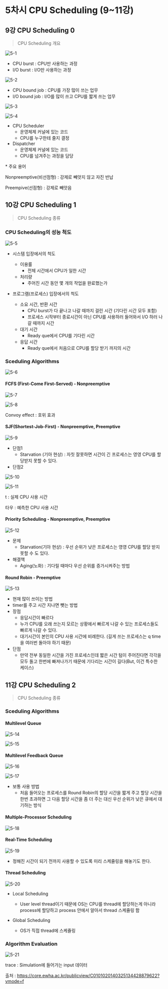 



# 5차시 CPU Scheduling (9~11강)

## 9강 CPU Scheduling 0

>  CPU Scheduling 개요

![5-1](./Images/5-1.PNG)

- CPU burst : CPU만 사용하는 과정
- I/O burst : I/O만 사용하는 과정



![5-2](./Images/5-2.PNG)



- CPU bound job : CPU를 가장 많이 쓰는 업무
- I/O bound job : I/O를 많이 쓰고 CPU를 짧게 쓰는 업무







![5-3](./Images/5-3.PNG)



![5-4](./Images/5-4.PNG)

- CPU Scheduler
  - 운영체제 커널에 있는 코드
  - CPU를 누구한테 줄지 결정
- Dispatcher
  - 운영체제 커널에 있는 코드
  - CPU를 넘겨주는 과정을 담당



\* 주요 용어

Nonpreemptive(비선점형) : 강제로 빼앗지 않고 자진 반납

Preempive(선점형) : 강제로 빼앗음





## 10강 CPU Scheduling 1

> CPU Scheduling 종류



### CPU Scheduling의 성능 척도

![5-5](./Images/5-5.PNG)

- 시스템 입장에서의 척도
  - 이용률
    - 전체 시간에서 CPU가 일한 시간
  - 처리량
    - 주어진 시간 동안 몇 개의 작업을 완료했는가

- 프로그램(프로세스) 입장에서의 척도
  - 소요 시간, 반환 시간
    - CPU burst가 다 끝나고 나갈 때까지 걸린 시간 (기다린 시간 모두 포함)
    - 프로세스 시작부터 종료시간이 아닌 CPU를 사용하러 들어와서 I/O 하러 나갈 때까지 시간
  - 대기 시간
    - Ready que에서 CPU를 기다린 시간
  - 응답 시간
    - Ready que에서 처음으로 CPU를 할당 받기 까지의 시간



### Sceduling Algorithms

![5-6](./Images/5-6.PNG)



#### FCFS (First-Come First-Served) - Nonpreemptive

![5-7](./Images/5-7.PNG)



![5-8](./Images/5-8.PNG)

Convoy effect : 호위 효과



#### SJF(Shortest-Job-First) - Nonpreemptive, Preemptive

![5-9](./Images/5-9.PNG)



- 단점1
  - Starvation (기아 현상) : 자칫 잘못하면 시간이 긴 프로세스는 영영 CPU를 할당받지 못할 수 있다.
- 단점2

![5-10](./Images/5-10.PNG)



![5-11](./Images/5-11.PNG)

t : 실제 CPU 사용 시간

타우 : 예측한 CPU 사용 시간 



#### Priority Scheduling - Nonpreemptive, Preemptive

![5-12](./Images/5-12.PNG)

- 문제
  - Starvation(기아 현상) : 우선 순위가 낮은 프로세스는 영영 CPU를 할당 받지 못할 수 도 있다.
- 해결책
  - Aging(노화) : 기다릴 때마다 우선 순위를 증가시켜주는 방법



#### Round Robin - Preemptive

![5-13](./Images/5-13.PNG)

- 현재 많이 쓰이는 방법
- timer를 주고 시간 지나면 뺏는 방법
- 장점
  - 응답시간이 빠르다
  - 누가 CPU를 오래 쓰는지 모르는 상황에서 빠르게 나갈 수 있는 프로세스들도 빠르게 나갈 수 있다.
  - 대기시간이 본인의 CPU 사용 시간에 비례한다. (길게 쓰는 프로세스는 q time을 여러번 돌아야 하기 때문)
- 단점
  - 만약 전부 동일한 시간을 가진 프로세스인데 짧은 시간 텀이 주어진다면 각각을 모두 돌고 한번에 빠져나가기 때문에 기다리는 시간이 길다(But, 이건 특수한 케이스)



## 11강 CPU Scheduling 2

> CPU Scheduling 종류



### Sceduling Algorithms

#### Multilevel Queue

![5-14](./Images/5-14.PNG)



![5-15](./Images/5-15.PNG)



#### Multilevel Feedback Queue

![5-16](./Images/5-16.PNG)



![5-17](./Images/5-17.PNG)

- 보통 사용 방법
  - 처음 들어오는 프로세스를 Round Robin의 할당 시간을 짧게 주고 할당 시간을 한번 초과하면 그 다음 할당 시간을 좀 더 주는 대신 우선 순위가 낮은 큐에서 대기하는 방식



#### Multiple-Processor Scheduling

![5-18](./Images/5-18.PNG)



#### Real-Time Scheduling

![5-19](./Images/5-19.PNG)

- 정해진 시간이 되기 전까지 사용할 수 있도록 미리 스케쥴링을 해놓기도 한다.



#### Thread Scheduling

![5-20](./Images/5-20.PNG)

- Local Scheduling
  - User level thread이기 때문에 OS는 CPU를 thread에 할당하는게 아니라 process에 할당하고 process 안에서 알아서 thread 스케쥴링 함

- Global Scheduling
  - OS가 직접 thread에 스케쥴링



### Algorithm Evaluation

![5-21](./Images/5-21.PNG)

trace : Simulation에 들어가는 input 데이터



출처 : https://core.ewha.ac.kr/publicview/C0101020140325134428879622?vmode=f